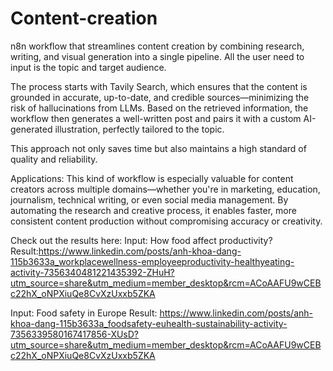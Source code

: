 # Content-creation
n8n workflow that streamlines content creation by combining research, writing, and visual generation into a single pipeline. All the user need to input is the topic and target audience.

The process starts with Tavily Search, which ensures that the content is grounded in accurate, up-to-date, and credible sources—minimizing the risk of hallucinations from LLMs. Based on the retrieved information, the workflow then generates a well-written post and pairs it with a custom AI-generated illustration, perfectly tailored to the topic.

This approach not only saves time but also maintains a high standard of quality and reliability.

Applications:
This kind of workflow is especially valuable for content creators across multiple domains—whether you're in marketing, education, journalism, technical writing, or even social media management. By automating the research and creative process, it enables faster, more consistent content production without compromising accuracy or creativity.

Check out the results here:
Input: How food affect productivity?
Result:https://www.linkedin.com/posts/anh-khoa-dang-115b3633a_workplacewellness-employeeproductivity-healthyeating-activity-7356340481221435392-ZHuH?utm_source=share&utm_medium=member_desktop&rcm=ACoAAFU9wCEBc22hX_oNPXiuQe8CvXzUxxb5ZKA

Input: Food safety in Europe
Result: https://www.linkedin.com/posts/anh-khoa-dang-115b3633a_foodsafety-euhealth-sustainability-activity-7356339580167417856-XUsD?utm_source=share&utm_medium=member_desktop&rcm=ACoAAFU9wCEBc22hX_oNPXiuQe8CvXzUxxb5ZKA
